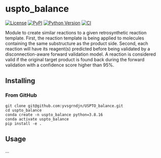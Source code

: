 # uspto_balance

[![License](https://img.shields.io/pypi/l/uspto_balance.svg?color=green)](https://github.com/yvsgrndjn/uspto_balance/raw/main/LICENSE)
[![PyPI](https://img.shields.io/pypi/v/uspto_balance.svg?color=green)](https://pypi.org/project/uspto_balance)
[![Python Version](https://img.shields.io/pypi/pyversions/uspto_balance.svg?color=green)](https://python.org)
[![CI](https://github.com/yvsgrndjn/uspto_balance/actions/workflows/ci.yml/badge.svg)](https://github.com/yvsgrndjn/uspto_balance/actions/workflows/ci.yml)

Module to create similar reactions to a given retrosynthetic reaction template. First, the reaction template is being applied to molecules containing the same substructure as the product side. Second, each reaction will have its reagent(s) predicted before being validated by a disconnection-aware forward validation model. A reaction is considered valid if the original target product is found back during the forward validation with a confidence score higher than 95%.

## Installing
### From GitHub
~~~
git clone git@github.com:yvsgrndjn/USPTO_balance.git
cd uspto_balance
conda create -n uspto_balance python=3.8.16
conda activate uspto_balance
pip install -e .
~~~

## Usage
...
